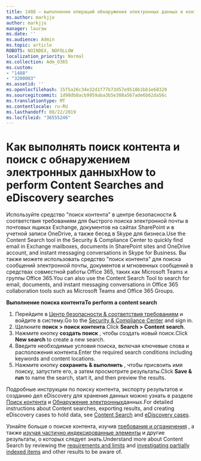 ```yaml
---
title: 1488 — выполнение операций обнаружения электронных данных и контента
ms.author: markjjo
author: markjjo
manager: lauraw
ms.date: ''
ms.audience: Admin
ms.topic: article
ROBOTS: NOINDEX, NOFOLLOW
localization_priority: Normal
ms.collection: Adm_O365
ms.custom:
- "1488"
- "3200003"
ms.assetid: ''
ms.openlocfilehash: 15f5a26c34e32d1f77b73d57e9518b1bb1e68320
ms.sourcegitcommit: 1d98db8acb9959aba3b5e308a567ade6b62da56c
ms.translationtype: MT
ms.contentlocale: ru-RU
ms.lasthandoff: 08/22/2019
ms.locfileid: "36555246"
---
```

# <a name="how-to-perform-content-searches-and-ediscovery-searches"></a><span data-ttu-id="f4cfa-102">Как выполнять поиск контента и поиск с обнаружением электронных данных</span><span class="sxs-lookup"><span data-stu-id="f4cfa-102">How to perform Content Searches and eDiscovery searches</span></span>

<span data-ttu-id="f4cfa-103">Используйте средство "поиск контента" в центре безопасности & соответствия требованиям для быстрого поиска электронной почты в почтовых ящиках Exchange, документов на сайтах SharePoint и в учетной записи OneDrive, а также бесед в Skype для бизнеса.</span><span class="sxs-lookup"><span data-stu-id="f4cfa-103">Use the Content Search tool in the Security & Compliance Center to quickly find email in Exchange mailboxes, documents in SharePoint sites and OneDrive account, and instant messaging conversations in Skype for Business.</span></span> <span data-ttu-id="f4cfa-104">Вы также можете использовать средство "поиск контента" для поиска сообщений электронной почты, документов и мгновенных сообщений в средствах совместной работы Office 365, таких как Microsoft Teams и группы Office 365.</span><span class="sxs-lookup"><span data-stu-id="f4cfa-104">You can also use the Content Search Tool to search for email, documents, and instant messaging conversations in Office 365 collaboration tools such as Microsoft Teams and Office 365 Groups.</span></span>

<span data-ttu-id="f4cfa-105">**Выполнение поиска контента**</span><span class="sxs-lookup"><span data-stu-id="f4cfa-105">**To perform a content search**</span></span>

1. <span data-ttu-id="f4cfa-106">Перейдите в [Центр безопасности & соответствия требованиям](https://protection.office.com) и войдите в систему.</span><span class="sxs-lookup"><span data-stu-id="f4cfa-106">Go to the [Security & Compliance Center](https://protection.office.com) and sign in.</span></span>
2. <span data-ttu-id="f4cfa-107">Щелкните **поиск > поиск контента**.</span><span class="sxs-lookup"><span data-stu-id="f4cfa-107">Click **Search > Content search**.</span></span>
3. <span data-ttu-id="f4cfa-108">Нажмите кнопку **создать поиск** , чтобы создать новый поиск.</span><span class="sxs-lookup"><span data-stu-id="f4cfa-108">Click **New search** to create a new search.</span></span>
4. <span data-ttu-id="f4cfa-109">Введите необходимые условия поиска, включая ключевые слова и расположения контента.</span><span class="sxs-lookup"><span data-stu-id="f4cfa-109">Enter the required search conditions including keywords and content locations.</span></span>  
5. <span data-ttu-id="f4cfa-110">Нажмите кнопку **сохранить & выполнить** , чтобы присвоить имя поиску, запустите его, а затем просмотрите результаты.</span><span class="sxs-lookup"><span data-stu-id="f4cfa-110">Click **Save & run** to name the search, start it, and then preview the results.</span></span>

<span data-ttu-id="f4cfa-111">Подробные инструкции по поиску контента, экспорту результатов и созданию дел eDiscovery для хранения данных можно узнать в разделе [Поиск контента](https://docs.microsoft.com/office365/securitycompliance/content-search) и [Обнаружение электронных](https://docs.microsoft.com/office365/securitycompliance/ediscovery-cases)данных.</span><span class="sxs-lookup"><span data-stu-id="f4cfa-111">For detailed instructions about Content searches, exporting results, and creating eDiscovery cases to hold data, see [Content Search](https://docs.microsoft.com/office365/securitycompliance/content-search) and [eDiscovery cases](https://docs.microsoft.com/office365/securitycompliance/ediscovery-cases).</span></span>

<span data-ttu-id="f4cfa-112">Узнайте больше о поиске контента, изучив [требования и ограничения](https://docs.microsoft.com/office365/securitycompliance/limits-for-content-search) , а также [изучая частично индексированные элементы](https://docs.microsoft.com/office365/securitycompliance/investigating-partially-indexed-items-in-ediscovery) и другие результаты, о которых следует знать.</span><span class="sxs-lookup"><span data-stu-id="f4cfa-112">Understand more about Content Search by reviewing the [requirements and limits](https://docs.microsoft.com/office365/securitycompliance/limits-for-content-search) and  [investigating partially indexed items](https://docs.microsoft.com/office365/securitycompliance/investigating-partially-indexed-items-in-ediscovery) and other results to be aware of.</span></span>